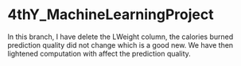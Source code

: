 # 4thY_MachineLearningProject

In this branch, I have delete the LWeight column, the calories burned prediction quality did not change which is a good new. We have then lightened computation with affect the prediction quality.
